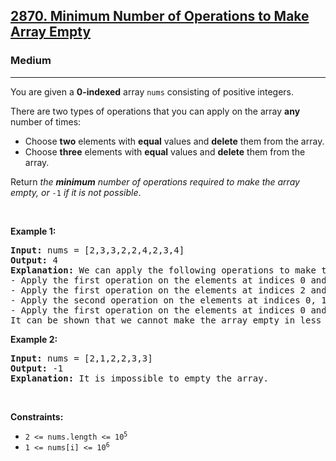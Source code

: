 <h2><a href="https://leetcode.com/problems/minimum-number-of-operations-to-make-array-empty/">2870. Minimum Number of Operations to Make Array Empty</a></h2><h3>Medium</h3><hr><div><p>You are given a <strong>0-indexed</strong> array <code>nums</code> consisting of positive integers.</p>

<p>There are two types of operations that you can apply on the array <strong>any</strong> number of times:</p>

<ul>
	<li>Choose <strong>two</strong> elements with <strong>equal</strong> values and <strong>delete</strong> them from the array.</li>
	<li>Choose <strong>three</strong> elements with <strong>equal</strong> values and <strong>delete</strong> them from the array.</li>
</ul>

<p>Return <em>the <strong>minimum</strong> number of operations required to make the array empty, or </em><code>-1</code><em> if it is not possible</em>.</p>

<p>&nbsp;</p>
<p><strong class="example">Example 1:</strong></p>

<pre><strong>Input:</strong> nums = [2,3,3,2,2,4,2,3,4]
<strong>Output:</strong> 4
<strong>Explanation:</strong> We can apply the following operations to make the array empty:
- Apply the first operation on the elements at indices 0 and 3. The resulting array is nums = [3,3,2,4,2,3,4].
- Apply the first operation on the elements at indices 2 and 4. The resulting array is nums = [3,3,4,3,4].
- Apply the second operation on the elements at indices 0, 1, and 3. The resulting array is nums = [4,4].
- Apply the first operation on the elements at indices 0 and 1. The resulting array is nums = [].
It can be shown that we cannot make the array empty in less than 4 operations.
</pre>

<p><strong class="example">Example 2:</strong></p>

<pre><strong>Input:</strong> nums = [2,1,2,2,3,3]
<strong>Output:</strong> -1
<strong>Explanation:</strong> It is impossible to empty the array.
</pre>

<p>&nbsp;</p>
<p><strong>Constraints:</strong></p>

<ul>
	<li><code>2 &lt;= nums.length &lt;= 10<sup>5</sup></code></li>
	<li><code>1 &lt;= nums[i] &lt;= 10<sup>6</sup></code></li>
</ul>
</div>